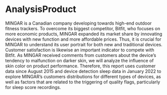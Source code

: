 # AnalysisProduct
MINGAR is a Canadian company developing towards high-end outdoor fitness trackers. To overcome its biggest competitor, Bitfit, who focuses on more economic products, MINGAR expanded its market share by innovating devices with new function and more affordable prices. Thus, it is crucial for MINGAR to understand its user portrait for both new and traditional devices. Customer satisfaction is likewise an important indicator to compete with Bitfit. As MINGAR received comments from customers about the device’s tendency to malfunction on darker skin, we will analyze the influence of skin color on product performance. Therefore, this report uses customer data since August 2015 and device detection sleep data in January 2022 to explore MINGAR’s customers distributions for different types of devices, as well as factors that are related to the triggering of quality flags, particularly for sleep score recordings.

